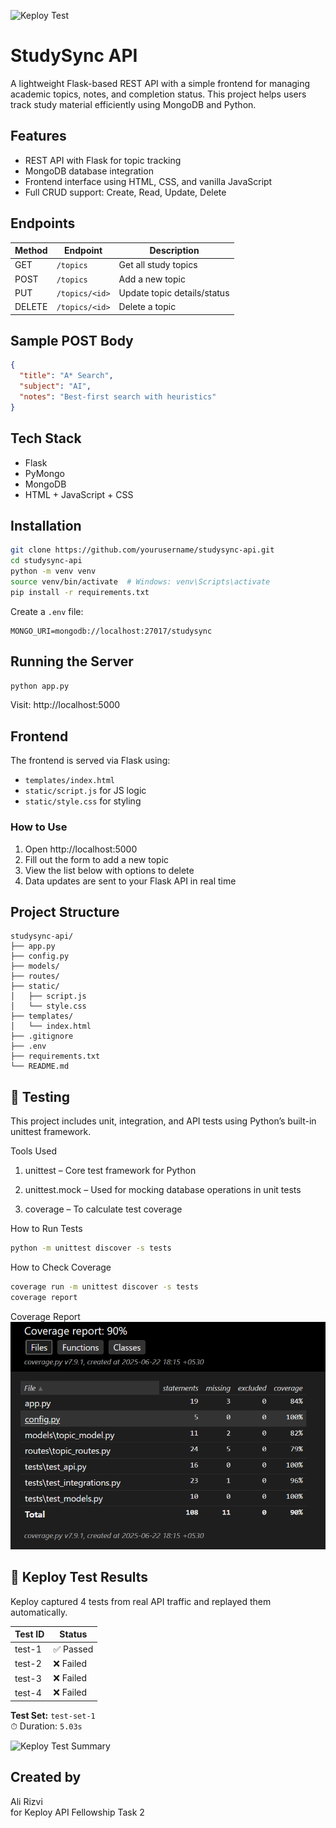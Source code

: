 ![Keploy Test](https://github.com/AliRizvi433/studysync-api/actions/workflows/keploy.yml/badge.svg)

# StudySync API

A lightweight Flask-based REST API with a simple frontend for managing academic topics, notes, and completion status. This project helps users track study material efficiently using MongoDB and Python.

## Features

- REST API with Flask for topic tracking
- MongoDB database integration
- Frontend interface using HTML, CSS, and vanilla JavaScript
- Full CRUD support: Create, Read, Update, Delete

## Endpoints

| Method | Endpoint            | Description                     |
|--------|---------------------|---------------------------------|
| GET    | `/topics`           | Get all study topics            |
| POST   | `/topics`           | Add a new topic                 |
| PUT    | `/topics/<id>`      | Update topic details/status     |
| DELETE | `/topics/<id>`      | Delete a topic                  |

## Sample POST Body

```json
{
  "title": "A* Search",
  "subject": "AI",
  "notes": "Best-first search with heuristics"
}
```

## Tech Stack

- Flask
- PyMongo
- MongoDB
- HTML + JavaScript + CSS

## Installation

```bash
git clone https://github.com/yourusername/studysync-api.git
cd studysync-api
python -m venv venv
source venv/bin/activate  # Windows: venv\Scripts\activate
pip install -r requirements.txt
```

Create a `.env` file:
```env
MONGO_URI=mongodb://localhost:27017/studysync
```

## Running the Server

```bash
python app.py
```

Visit: http://localhost:5000

## Frontend

The frontend is served via Flask using:

- `templates/index.html`
- `static/script.js` for JS logic
- `static/style.css` for styling

### How to Use

1. Open http://localhost:5000
2. Fill out the form to add a new topic
3. View the list below with options to delete
4. Data updates are sent to your Flask API in real time

## Project Structure

```
studysync-api/
├── app.py
├── config.py
├── models/
├── routes/
├── static/
│   ├── script.js
│   └── style.css
├── templates/
│   └── index.html
├── .gitignore
├── .env
├── requirements.txt
└── README.md
```

## 🧪 Testing
This project includes unit, integration, and API tests using Python’s built-in unittest framework.

Tools Used

  1. unittest – Core test framework for Python

  2. unittest.mock – Used for mocking database operations in unit tests

  3. coverage – To calculate test coverage

How to Run Tests

```bash
python -m unittest discover -s tests
```

How to Check Coverage
```bash
coverage run -m unittest discover -s tests
coverage report
```

Coverage Report
    ![My Screenshot](screenshot.png)


## 🧪 Keploy Test Results

Keploy captured 4 tests from real API traffic and replayed them automatically.

| Test ID   | Status  |
|-----------|---------|
| test-1    | ✅ Passed |
| test-2    | ❌ Failed |
| test-3    | ❌ Failed |
| test-4    | ❌ Failed |

**Test Set:** `test-set-1`  
⏱ Duration: `5.03s`  

![Keploy Test Summary](keploy-test-summary.png)


## Created by
Ali Rizvi  
for Keploy API Fellowship Task 2  
